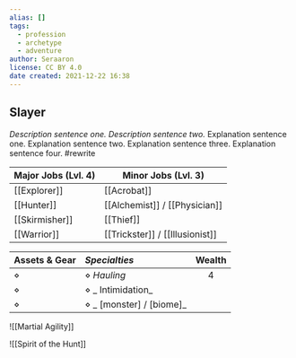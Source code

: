 ```yaml
---
alias: []
tags:
  - profession
  - archetype
  - adventure
author: Seraaron
license: CC BY 4.0
date created: 2021-12-22 16:38
---
```


## Slayer

_Description sentence one. Description sentence two._ Explanation sentence one. Explanation sentence two. Explanation sentence three. Explanation sentence four.  #rewrite

| Major Jobs (Lvl. 4) | Minor Jobs (Lvl. 3)         |
| ------------------- | --------------------------- |
| [[Explorer]]        | [[Acrobat]]                 |
| [[Hunter]]          | [[Alchemist]] / [[Physician]]   |
| [[Skirmisher]]      | [[Thief]]                   |
| [[Warrior]]         | [[Trickster]] / [[Illusionist]] |

| Assets & Gear | _Specialties_              | Wealth |
| ------------- | :----------------------- | :----: |
| ⋄             | ⋄ _Hauling_              |    4   |
| ⋄             | ⋄ _ Intimidation_        |        |
| ⋄             | ⋄ _ [monster] / [biome]_ |        |

![[Martial Agility]]

![[Spirit of the Hunt]]
